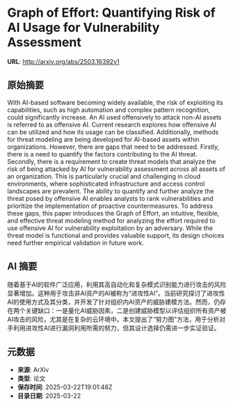 # Graph of Effort: Quantifying Risk of AI Usage for Vulnerability Assessment

**URL**: http://arxiv.org/abs/2503.16392v1

## 原始摘要

With AI-based software becoming widely available, the risk of exploiting its
capabilities, such as high automation and complex pattern recognition, could
significantly increase. An AI used offensively to attack non-AI assets is
referred to as offensive AI.
  Current research explores how offensive AI can be utilized and how its usage
can be classified. Additionally, methods for threat modeling are being
developed for AI-based assets within organizations. However, there are gaps
that need to be addressed. Firstly, there is a need to quantify the factors
contributing to the AI threat. Secondly, there is a requirement to create
threat models that analyze the risk of being attacked by AI for vulnerability
assessment across all assets of an organization. This is particularly crucial
and challenging in cloud environments, where sophisticated infrastructure and
access control landscapes are prevalent. The ability to quantify and further
analyze the threat posed by offensive AI enables analysts to rank
vulnerabilities and prioritize the implementation of proactive countermeasures.
  To address these gaps, this paper introduces the Graph of Effort, an
intuitive, flexible, and effective threat modeling method for analyzing the
effort required to use offensive AI for vulnerability exploitation by an
adversary. While the threat model is functional and provides valuable support,
its design choices need further empirical validation in future work.


## AI 摘要

随着基于AI的软件广泛应用，利用其高自动化和复杂模式识别能力进行攻击的风险显著增加。这种用于攻击非AI资产的AI被称为“进攻性AI”。当前研究探讨了进攻性AI的使用方式及其分类，并开发了针对组织内AI资产的威胁建模方法。然而，仍存在两个关键缺口：一是量化AI威胁因素，二是创建威胁模型以评估组织所有资产被AI攻击的风险，尤其是在复杂的云环境中。本文提出了“努力图”方法，用于分析对手利用进攻性AI进行漏洞利用所需的努力，但其设计选择仍需进一步实证验证。

## 元数据

- **来源**: ArXiv
- **类型**: 论文
- **保存时间**: 2025-03-22T19:01:48Z
- **目录日期**: 2025-03-22
